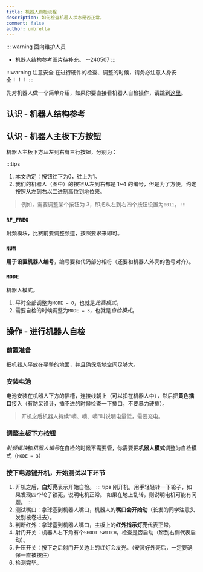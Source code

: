 ```yaml
---
title: 机器人自检流程
description: 如何检查机器人状态是否正常。
comment: false
author: umbrella
---
```


<!-- more -->

::: warning 面向维护人员
- 机器人结构参考图片待补充。
--240507
:::

:::warning 注意安全
在进行硬件的检查、调整的时候，请务必注意人身安全！！！
:::

先对机器人做一个简单介绍，如果你要直接看机器人自检操作，请跳到[这里](#操作---进行机器人自检)。

## 认识 - 机器人结构参考

<!-- TODO: -->

## 认识 - 机器人主板下方按钮

机器人主板下方从左到右有三行按钮，分别为：

:::tips
1. 本文约定：按钮往下为0，往上为1。
2. 我们的机器人（图中）的按钮从左到右都是 1~4 的编号，但是为了方便，约定按照从左到右以二进制高位到地位来。
> 例如，需要调整某个按钮为 3，即把从左到右四个按钮设置为`0011`。
:::

### `RF_FREQ`

射频模块，比赛前要调整频道，按照要求来即可。

### `NUM`

**用于设置机器人编号**，编号要和代码部分相符（还要和机器人外壳的色号对齐）。

### `MODE`

机器人模式。

1. 平时全部调整为`MODE = 0`，也就是*比赛模式*。
2. 需要自检的时候调整为`MODE = 3`，也就是*自检模式*。

## 操作 - 进行机器人自检

### 前置准备

把机器人平放在平整的地面，并且确保场地空间足够大。

### 安装电池

电池安装在机器人下方的插槽，连接线朝上（可以扣在机器人中），然后把**黄色插口**接入（有防呆设计，插不进的时候检查一下插口，不要暴力硬插）。

> 开机之后机器人持续“嘀、嘀、嘀”叫说明电量低，需要充电。

### 调整**主板下方按钮**

*射频模块*和*机器人编号*在自检的时候不需要管，你需要把**机器人模式**调整为自检模式（`MODE = 3`）

### 按下电源键开机，开始测试以下环节

1. 开机之后，**白灯亮**表示开始自检。
::: tips
刚开机，用手轻轻转一下轮子，如果发现四个轮子锁死，说明电机正常。
如果在地上乱转，则说明电机可能有问题。
:::
2. 测试嘴口：拿球塞到机器人嘴口，机器人的**嘴口会开始动**（长发的同学注意头发别被卷进去）。
3. 判断红外：拿球塞到机器人嘴口，主板上的**红外指示灯亮**代表正常。
4. 射门开关：机器人右下角有个`SHOOT SWITCH`，检查是否启动（掰到右侧代表启动）。
5. 升压开关：按下之后射门开关边上的红灯会发光。（安装好外壳后，一定要确保一直被按住）
6. 检测完毕。